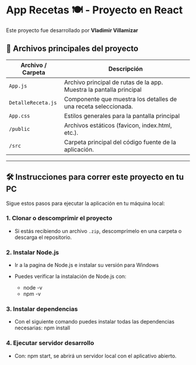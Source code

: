 # App Recetas 🍽️ - Proyecto en React

Este proyecto fue desarrollado por **Vladimir Villamizar**

## 📁 Archivos principales del proyecto

| Archivo / Carpeta | Descripción |
|-------------------|-------------|
| `App.js`          | Archivo principal de rutas de la app. Muestra la pantalla principal |
| `DetalleReceta.js`| Componente que muestra los detalles de una receta seleccionada. |
| `App.css`         | Estilos generales para la pantalla principal |
| `/public`         | Archivos estáticos (favicon, index.html, etc.). |
| `/src`            | Carpeta principal del código fuente de la aplicación. |

---

## 🛠️ Instrucciones para correr este proyecto en tu PC

Sigue estos pasos para ejecutar la aplicación en tu máquina local:

### 1. Clonar o descomprimir el proyecto

- Si estás recibiendo un archivo `.zip`, descomprímelo en una carpeta o descarga el repositorio.

### 2. Instalar Node.js

- Ir a la pagina de Node.js e instalar su versión para Windows

- Puedes verificar la instalación de Node.js con:
    - node -v
    - npm -v

### 3. Instalar dependencias

- Con el siguiente comando puedes instalar todas las dependencias necesarias: npm install

### 4. Ejecutar servidor desarrollo

- Con: npm start, se abrirá un servidor local con el aplicativo abierto.



